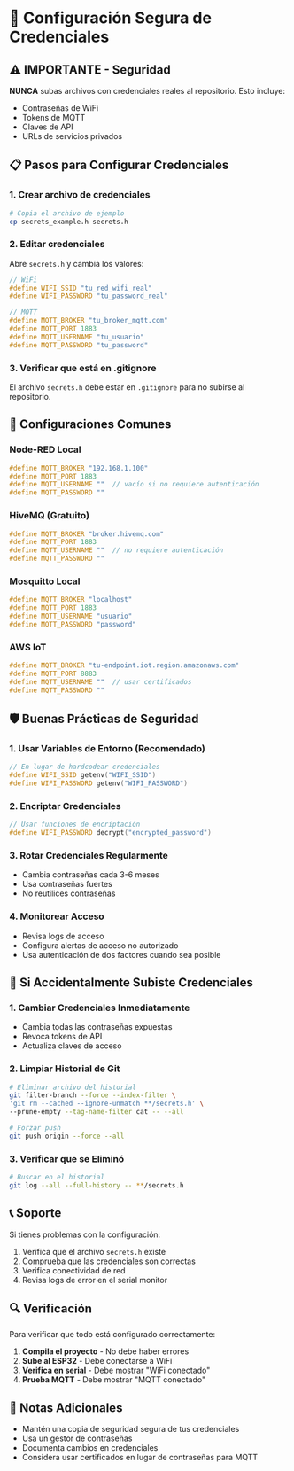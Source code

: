 # 🔐 Configuración Segura de Credenciales

## ⚠️ IMPORTANTE - Seguridad

**NUNCA** subas archivos con credenciales reales al repositorio. Esto incluye:
- Contraseñas de WiFi
- Tokens de MQTT
- Claves de API
- URLs de servicios privados

## 📋 Pasos para Configurar Credenciales

### 1. Crear archivo de credenciales
```bash
# Copia el archivo de ejemplo
cp secrets_example.h secrets.h
```

### 2. Editar credenciales
Abre `secrets.h` y cambia los valores:

```cpp
// WiFi
#define WIFI_SSID "tu_red_wifi_real"
#define WIFI_PASSWORD "tu_password_real"

// MQTT
#define MQTT_BROKER "tu_broker_mqtt.com"
#define MQTT_PORT 1883
#define MQTT_USERNAME "tu_usuario"
#define MQTT_PASSWORD "tu_password"
```

### 3. Verificar que está en .gitignore
El archivo `secrets.h` debe estar en `.gitignore` para no subirse al repositorio.

## 🔧 Configuraciones Comunes

### Node-RED Local
```cpp
#define MQTT_BROKER "192.168.1.100"
#define MQTT_PORT 1883
#define MQTT_USERNAME ""  // vacío si no requiere autenticación
#define MQTT_PASSWORD ""
```

### HiveMQ (Gratuito)
```cpp
#define MQTT_BROKER "broker.hivemq.com"
#define MQTT_PORT 1883
#define MQTT_USERNAME ""  // no requiere autenticación
#define MQTT_PASSWORD ""
```

### Mosquitto Local
```cpp
#define MQTT_BROKER "localhost"
#define MQTT_PORT 1883
#define MQTT_USERNAME "usuario"
#define MQTT_PASSWORD "password"
```

### AWS IoT
```cpp
#define MQTT_BROKER "tu-endpoint.iot.region.amazonaws.com"
#define MQTT_PORT 8883
#define MQTT_USERNAME ""  // usar certificados
#define MQTT_PASSWORD ""
```

## 🛡️ Buenas Prácticas de Seguridad

### 1. Usar Variables de Entorno (Recomendado)
```cpp
// En lugar de hardcodear credenciales
#define WIFI_SSID getenv("WIFI_SSID")
#define WIFI_PASSWORD getenv("WIFI_PASSWORD")
```

### 2. Encriptar Credenciales
```cpp
// Usar funciones de encriptación
#define WIFI_PASSWORD decrypt("encrypted_password")
```

### 3. Rotar Credenciales Regularmente
- Cambia contraseñas cada 3-6 meses
- Usa contraseñas fuertes
- No reutilices contraseñas

### 4. Monitorear Acceso
- Revisa logs de acceso
- Configura alertas de acceso no autorizado
- Usa autenticación de dos factores cuando sea posible

## 🚨 Si Accidentalmente Subiste Credenciales

### 1. Cambiar Credenciales Inmediatamente
- Cambia todas las contraseñas expuestas
- Revoca tokens de API
- Actualiza claves de acceso

### 2. Limpiar Historial de Git
```bash
# Eliminar archivo del historial
git filter-branch --force --index-filter \
'git rm --cached --ignore-unmatch **/secrets.h' \
--prune-empty --tag-name-filter cat -- --all

# Forzar push
git push origin --force --all
```

### 3. Verificar que se Eliminó
```bash
# Buscar en el historial
git log --all --full-history -- **/secrets.h
```

## 📞 Soporte

Si tienes problemas con la configuración:
1. Verifica que el archivo `secrets.h` existe
2. Comprueba que las credenciales son correctas
3. Verifica conectividad de red
4. Revisa logs de error en el serial monitor

## 🔍 Verificación

Para verificar que todo está configurado correctamente:

1. **Compila el proyecto** - No debe haber errores
2. **Sube al ESP32** - Debe conectarse a WiFi
3. **Verifica en serial** - Debe mostrar "WiFi conectado"
4. **Prueba MQTT** - Debe mostrar "MQTT conectado"

## 📝 Notas Adicionales

- Mantén una copia de seguridad segura de tus credenciales
- Usa un gestor de contraseñas
- Documenta cambios en credenciales
- Considera usar certificados en lugar de contraseñas para MQTT

